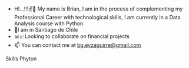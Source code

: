 - HI...!!!✌🤙 My name is Brian, I am in the process of complementing my Professional Career with technological skills, I am currently in a Data Analysis course with Python.
- 🚩I am in Santiago de Chile
- 📊📈Looking to collaborate on financial projects
- 📫 You can contact me at bg.eyzaguirre@gmail.com

Skills
Phyton
<!---
chileanmachine77/chileanmachine77 is a ✨ special ✨ repository because its `README.md` (this file) appears on your GitHub profile.
You can click the Preview link to take a look at your changes.
--->
